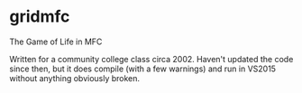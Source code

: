 # gridmfc
The Game of Life in MFC

Written for a community college class circa 2002.  Haven't updated the code since then, but it does compile (with a few warnings) and run in VS2015 without anything obviously broken.
